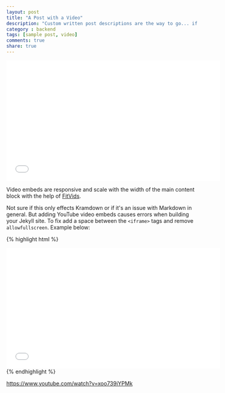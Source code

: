 ```yaml
---
layout: post
title: "A Post with a Video"
description: "Custom written post descriptions are the way to go... if you're not lazy."
category : backend
tags: [sample post, video]
comments: true
share: true
---
```


<iframe width="560" height="315" src="//www.youtube.com/embed/xoo739iYPMk" frameborder="0" allowfullscreen> </iframe>

Video embeds are responsive and scale with the width of the main content block with the help of [FitVids](http://fitvidsjs.com/).

Not sure if this only effects Kramdown or if it's an issue with Markdown in general. But adding YouTube video embeds causes errors when building your Jekyll site. To fix add a space between the `<iframe>` tags and remove `allowfullscreen`. Example below:

{% highlight html %}
<iframe width="560" height="315" src="//www.youtube.com/embed/SU3kYxJmWuQ" frameborder="0"> </iframe>
{% endhighlight %}

https://www.youtube.com/watch?v=xoo739iYPMk